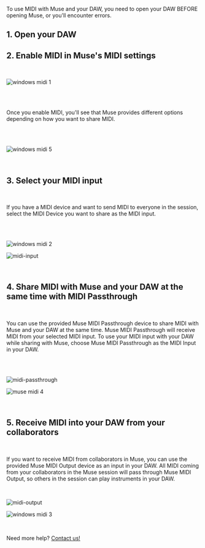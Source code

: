 To use MIDI with Muse and your DAW, you need to open your DAW BEFORE opening Muse, or you'll encounter errors.

## 1\. Open your DAW

## 2\. Enable MIDI in Muse's MIDI settings

<br>

![windows midi 1](https://user-images.githubusercontent.com/7818811/212873078-bf38c9f3-f630-4ec1-8907-ec3addc2c6dc.png)

<br>
<br>

Once you enable MIDI, you'll see that Muse provides different options depending on how you want to share MIDI.

<br>
<br>

![windows midi 5](https://user-images.githubusercontent.com/7818811/212880159-c964b985-b0d4-4e8c-b540-068895230734.png)

<br>

## 3\. Select your MIDI input 

<br>

If you have a MIDI device and want to send MIDI to everyone in the session, select the MIDI Device you want to share as the MIDI input.

<br>
<br>

![windows midi 2](https://user-images.githubusercontent.com/7818811/212876987-d3c91245-2208-4c59-a404-7fcf4ba71655.png)

![midi-input](https://user-images.githubusercontent.com/7818811/216191130-5b11c2f8-8a1d-4255-b1ae-480f0ffcb7ce.png)

<br>

## 4\. Share MIDI with Muse and your DAW at the same time with MIDI Passthrough

<br>

You can use the provided Muse MIDI Passthrough device to share MIDI with Muse and your DAW at the same time. Muse MIDI Passthrough will receive MIDI from your selected MIDI input. To use your MIDI input with your DAW while sharing with Muse, choose Muse MIDI Passthrough as the MIDI Input in your DAW.

<br>
<br>

![midi-passthrough](https://user-images.githubusercontent.com/7818811/216191140-90abf6f4-800b-4426-aee6-a42c7b96088d.png)

![muse midi 4](https://user-images.githubusercontent.com/7818811/212877827-d2b96dae-77bb-4b84-a94e-6947879e84ec.png)

<br>

## 5\. Receive MIDI into your DAW from your collaborators

<br>

If you want to receive MIDI from collaborators in Muse, you can use the provided Muse MIDI Output device as an input in your DAW. All MIDI coming from your collaborators in the Muse session will pass through Muse MIDI Output, so others in the session can play instruments in your DAW.

<br>

![midi-output](https://user-images.githubusercontent.com/7818811/216191136-752b8584-d953-4f05-a25f-f8b41f3f0bc1.png)

![windows midi 3](https://user-images.githubusercontent.com/7818811/212877849-2611c390-355a-4805-8339-3048d44039d6.png)

<br>


Need more help? [Contact us!](https://www.musesessions.co/contact)